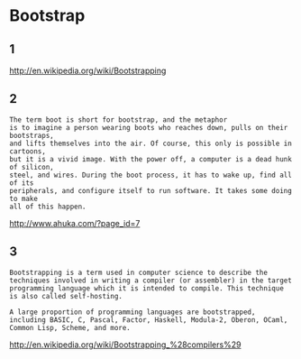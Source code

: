 # Bootstrap #
## 1 ##
http://en.wikipedia.org/wiki/Bootstrapping

## 2 ##
```
The term boot is short for bootstrap, and the metaphor
is to imagine a person wearing boots who reaches down, pulls on their bootstraps,
and lifts themselves into the air. Of course, this only is possible in cartoons,
but it is a vivid image. With the power off, a computer is a dead hunk of silicon,
steel, and wires. During the boot process, it has to wake up, find all of its
peripherals, and configure itself to run software. It takes some doing to make
all of this happen.
```
http://www.ahuka.com/?page_id=7

## 3 ##
```
Bootstrapping is a term used in computer science to describe the techniques involved in writing a compiler (or assembler) in the target programming language which it is intended to compile. This technique is also called self-hosting.

A large proportion of programming languages are bootstrapped, including BASIC, C, Pascal, Factor, Haskell, Modula-2, Oberon, OCaml, Common Lisp, Scheme, and more.
```
http://en.wikipedia.org/wiki/Bootstrapping_%28compilers%29